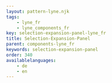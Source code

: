 ```yaml
---
layout: pattern-lyne.njk
tags: 
    - lyne_fr
    - lyne_components_fr
key: selection-expansion-panel-lyne_fr
title: Selection-Expansion-Panel
parent: components-lyne_fr
keywords: selection-expansion-panel
order: 340
availablelanguages: 
    - de
    - en
---
```

